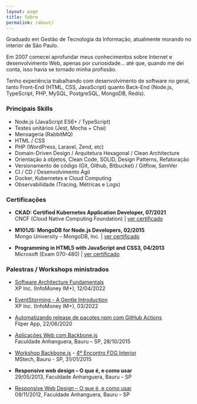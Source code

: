 ```yaml
---
layout: page
title: Sobre
permalink: /about/
---
```


Graduado em Gestão de Tecnologia da Informação, atualmente morando no interior de São Paulo.

Em 2007 comecei aprofundar meus conhecimentos sobre Internet e desenvolvimento Web, apenas por curiosidade... até que, quando me dei conta, isso havia se tornado minha profissão.

Tenho experiência trabalhando com desenvolvimento de software no geral, tanto Front-End (HTML, CSS, JavaScript) quanto Back-End (Node.js, TypeScript, PHP, MySQL, PostgreSQL, MongoDB, Redis).

### Principais Skills

* Node.js (JavaScript ES6+ / TypeScript)
* Testes unitários (Jest, Mocha + Chai)
* Mensageria (RabbitMQ)
* HTML / CSS
* PHP (WordPress, Laravel, Zend, etc)
* Domain-Driven Design / Arquitetura Hexagonal / Clean Architecture
* Orientação à objetos, Clean Code, SOLID, Design Patterns, Refatoração
* Versionamento de código (Git, Github, Bitbucket) / Gitflow, SemVer
* CI / CD / Desenvolvimento Ágil
* Docker, Kubernetes e Cloud Computing
* Observabilidade (Tracing, Métricas e Logs)

### Certificações

* **CKAD: Certified Kubernetes Application Developer, 07/2021** <br>
  CNCF (Cloud Native Computing Foundation) | <a target="_blank" href="https://ti-user-certificates.s3.amazonaws.com/e0df7fbf-a057-42af-8a1f-590912be5460/28cb2e14-577e-459a-8cae-c71f96742b7e-henrique-silverio-kubernetes-for-developers-lfd259-certificate.pdf">ver certificado</a>

* **M101JS: MongoDB for Node.js Developers, 02/2015** <br>
  Mongo University – MongoDB, Inc. | <a target="_blank" href="https://university.mongodb.com/course_completion/c46c7a6e60bd42aaabc876c46a508149">ver certificado</a>

* **Programming in HTML5 with JavaScript and CSS3, 04/2013** <br>
  Microsoft (Exam 070-480) | <a target="_blank" href="https://www.credly.com/badges/4a44e37a-f615-4a29-9a4c-406e7d2f092d/public_url">ver certificado</a>

### Palestras / Workshops ministrados

* <a target="_blank" href="https://speakerdeck.com/henriquesilverio/software-architecture-fundamentals">Software Architecture Fundamentals</a> <br>
  XP Inc. (InfoMoney IM+), 12/04/2022

* <a target="_blank" href="https://speakerdeck.com/henriquesilverio/eventstorming-a-gentle-introduction">EventStorming - A Gentle Introduction</a> <br>
  XP Inc. (InfoMoney IM+), 03/2022

* <a target="_blank" href="https://slides.com/henriquesilverio/npm-github-actions">Automatizando release de pacotes npm com GitHub Actions</a> <br>
  Fliper App, 22/06/2020

* <a target="_blank" href="https://slides.com/henriquesilverio/backbone-web-apps">Aplicações Web com Backbone.js</a> <br>
  Faculdade Anhanguera, Bauru – SP, 28/10/2015

* <a target="_blank" href="https://slides.com/henriquesilverio/deck">Workshop Backbone.js</a> - <a target="_blank" href="http://www.meetup.com/fdginterior/events/219921233">4º Encontro FDG Interior</a> <br>
  MStech, Bauru - SP, 31/01/2015

* **Responsive web design – O que é, e como usar** <br>
  29/05/2013, Faculdade Anhanguera, Bauru – SP

* <a target="_blank" href="http://pt.slideshare.net/henriquesilverio3/responsive-web-design-workshop">Responsive Web Design – O que é, e como usar</a> <br>
  09/11/2012, Faculdade Anhanguera, Bauru – SP
